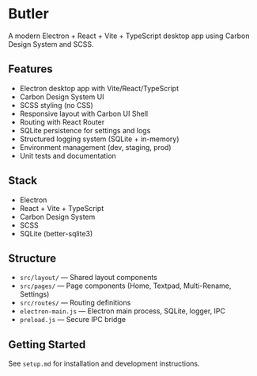 # Butler

A modern Electron + React + Vite + TypeScript desktop app using Carbon Design System and SCSS.

## Features
- Electron desktop app with Vite/React/TypeScript
- Carbon Design System UI
- SCSS styling (no CSS)
- Responsive layout with Carbon UI Shell
- Routing with React Router
- SQLite persistence for settings and logs
- Structured logging system (SQLite + in-memory)
- Environment management (dev, staging, prod)
- Unit tests and documentation

## Stack
- Electron
- React + Vite + TypeScript
- Carbon Design System
- SCSS
- SQLite (better-sqlite3)

## Structure
- `src/layout/` — Shared layout components
- `src/pages/` — Page components (Home, Textpad, Multi-Rename, Settings)
- `src/routes/` — Routing definitions
- `electron-main.js` — Electron main process, SQLite, logger, IPC
- `preload.js` — Secure IPC bridge

## Getting Started
See `setup.md` for installation and development instructions.
